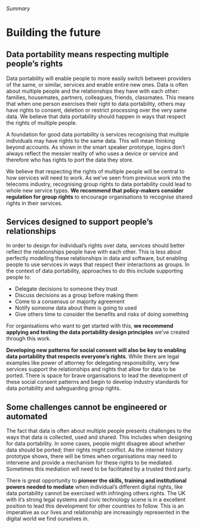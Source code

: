 ###### Summary
# Building the future

## Data portability means respecting multiple people’s rights
Data portability will enable people to more easily switch between providers of the same, or similar, services and enable entire new ones. Data is often about multiple people and the relationships they have with each other: families, housemates, partners, colleagues, friends, classmates. This means that when one person exercises their right to data portability, others may have rights to consent, deletion or restrict processing over the very same data. We believe that data portability should happen in ways that respect the rights of multiple people. 

A foundation for good data portability is services recognising that  multiple individuals may have rights to the same data. This will mean thinking beyond accounts. As shown in the smart speaker prototype, logins don’t always reflect the messier reality of who uses a device or service and therefore who has rights to port the data they store. 

We believe that respecting the rights of multiple people will be central to how services will need to work. As we’ve seen from previous work into the telecoms industry, recognising group rights to data portability could lead to whole new service types. **We recommend that policy-makers consider regulation for group rights** to encourage organisations to recognise shared rights in their services. 

## Services designed to support people’s relationships
In order to design for individual’s rights over data, services should better reflect the relationships people have with each other. This is less about perfectly modelling these relationships in data and software, but enabling people to use services in ways that respect their interactions as groups. In the context of data portability, approaches to do this include supporting people to:

- Delegate decisions to someone they trust
- Discuss decisions as a group before making them 
- Come to a consensus or majority agreement
- Notify someone data about them is going to used
- Give others time to consider the benefits and risks of doing something

For organisations who want to get started with this, **we recommend applying and testing the data portability design principles** we’ve created through this work.

**Developing new patterns for social consent will also be key to enabling data portability that respects everyone’s rights**. While there are legal examples like power of attorney for delegating responsibility, very few services support the relationships and rights that allow for data to be ported. There is space for brave organisations to lead the development of these social consent patterns and begin to develop industry standards for data portability and safeguarding group rights. 

## Some challenges cannot be engineered or automated
The fact that data is often about multiple people presents challenges to the ways that data is collected, used and shared. This includes when designing for data portability. In some cases, people might disagree about whether data should be ported; their rights might conflict. As the internet history prototype shows, there will be times when organisations may need to intervene and provide a mechanism for these rights to be mediated. Sometimes this mediation will need to be facilitated by a trusted third party. 

There is great opportunity to **pioneer the skills, training and institutional powers needed to mediate** when individual’s different digital rights, like data portability cannot be exercised with infringing others rights. The UK with it’s strong legal systems and civic technology scene is in a excellent position to lead this development for other countries to follow. This is an imperative as our lives and relationship are increasingly represented in the digital world we find ourselves in. 

